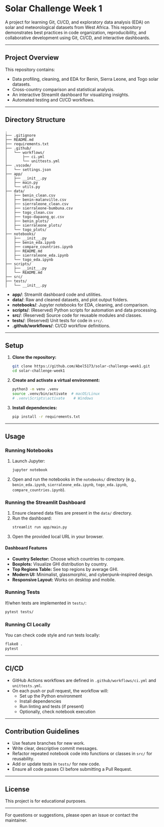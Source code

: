 # Solar Challenge Week 1

A project for learning Git, CI/CD, and exploratory data analysis (EDA) on solar and meteorological datasets from West Africa. This repository demonstrates best practices in code organization, reproducibility, and collaborative development using Git, CI/CD, and interactive dashboards.

---

## Project Overview

This repository contains:

- Data profiling, cleaning, and EDA for Benin, Sierra Leone, and Togo solar datasets.
- Cross-country comparison and statistical analysis.
- An interactive Streamlit dashboard for visualizing insights.
- Automated testing and CI/CD workflows.

---

## Directory Structure

```
.
├── .gitignore
├── README.md
├── requirements.txt
├── .github/
│   └── workflows/
│       ├── ci.yml
│       └── unittests.yml
├── .vscode/
│   └── settings.json
├── app/
│   ├── __init__.py
│   ├── main.py
│   └── utils.py
├── data/
│   ├── benin_clean.csv
│   ├── benin-malanville.csv
│   ├── sierraleone_clean.csv
│   ├── sierraleone-bumbuna.csv
│   ├── togo_clean.csv
│   ├── togo-dapaong_qc.csv
│   ├── benin_plots/
│   ├── sierraleone_plots/
│   └── togo_plots/
├── notebooks/
│   ├── __init__.py
│   ├── benin_eda.ipynb
│   ├── compare_countries.ipynb
│   ├── README.md
│   ├── sierraleone_eda.ipynb
│   └── togo_eda.ipynb
├── scripts/
│   ├── __init__.py
│   └── README.md
├── src/
├── tests/
│   └── __init__.py
```

- **app/**: Streamlit dashboard code and utilities.
- **data/**: Raw and cleaned datasets, and plot output folders.
- **notebooks/**: Jupyter notebooks for EDA, cleaning, and comparison.
- **scripts/**: (Reserved) Python scripts for automation and data processing.
- **src/**: (Reserved) Source code for reusable modules and classes.
- **tests/**: (Reserved) Unit tests for code in `src/`.
- **.github/workflows/**: CI/CD workflow definitions.

---

## Setup

1. **Clone the repository:**

   ```sh
   git clone https://github.com/Abel5173/solar-challenge-week1.git
   cd solar-challenge-week1
   ```

2. **Create and activate a virtual environment:**

   ```sh
   python3 -m venv .venv
   source .venv/bin/activate  # macOS/Linux
   # .venv\Scripts\activate    # Windows
   ```

3. **Install dependencies:**
   ```sh
   pip install -r requirements.txt
   ```

---

## Usage

### Running Notebooks

1. Launch Jupyter:
   ```sh
   jupyter notebook
   ```
2. Open and run the notebooks in the `notebooks/` directory (e.g., `benin_eda.ipynb`, `sierraleone_eda.ipynb`, `togo_eda.ipynb`, `compare_countries.ipynb`).

### Running the Streamlit Dashboard

1. Ensure cleaned data files are present in the `data/` directory.
2. Run the dashboard:
   ```sh
   streamlit run app/main.py
   ```
3. Open the provided local URL in your browser.

#### Dashboard Features

- **Country Selector:** Choose which countries to compare.
- **Boxplots:** Visualize GHI distribution by country.
- **Top Regions Table:** See top regions by average GHI.
- **Modern UI:** Minimalist, glassmorphic, and cyberpunk-inspired design.
- **Responsive Layout:** Works on desktop and mobile.

### Running Tests

If/when tests are implemented in `tests/`:

```sh
pytest tests/
```

### Running CI Locally

You can check code style and run tests locally:

```sh
flake8 .
pytest
```

---

## CI/CD

- GitHub Actions workflows are defined in `.github/workflows/ci.yml` and `unittests.yml`.
- On each push or pull request, the workflow will:
  - Set up the Python environment
  - Install dependencies
  - Run linting and tests (if present)
  - Optionally, check notebook execution

---

## Contribution Guidelines

- Use feature branches for new work.
- Write clear, descriptive commit messages.
- Refactor repeated notebook code into functions or classes in `src/` for reusability.
- Add or update tests in `tests/` for new code.
- Ensure all code passes CI before submitting a Pull Request.

---

## License

This project is for educational purposes.

---

For questions or suggestions, please open an issue or contact the maintainer.

